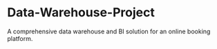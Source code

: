 # Data-Warehouse-Project
A comprehensive data warehouse and BI solution for an online booking platform.
